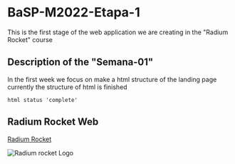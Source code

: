 # BaSP-M2022-Etapa-1
This is the first stage of the web application we are creating in the "Radium Rocket" course 

## Description of the "Semana-01"

In the first week we focus on make a html structure of the landing page
currently the structure of html is finished

```
html status 'complete'
```
## Radium Rocket Web
[Radium Rocket](https://radiumrocket.com)

![Radium rocket Logo](https://uspto.report/TM/90644415/mark.png)